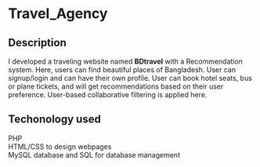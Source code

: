 # Travel_Agency
<h2>Description</h2>
I developed a traveling website named <b>BDtravel</b> with a Recommendation system. Here,
users can find beautiful places of Bangladesh. User can signup/login and can have their own profile. User can book hotel seats, bus or plane
tickets, and will get recommendations based on their user preference. User-based
collaborative filtering is applied here.
<h2>Techonology used</h2>

PHP<br>
HTML/CSS to design webpages<br>
MySQL database and SQL for database management<br>





